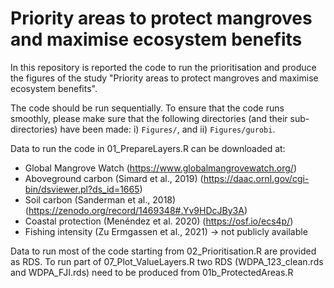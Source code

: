 # Priority areas to protect mangroves and maximise ecosystem benefits

In this repository is reported the code to run the prioritisation and produce the figures of the study "Priority areas to protect mangroves and maximise ecosystem benefits". 

The code should be run sequentially. To ensure that the code runs smoothly, please make sure that the following directories (and their sub-directories) have been made: i) `Figures/`, and ii) `Figures/gurobi`.

Data to run the code in 01_PrepareLayers.R can be downloaded at:
- Global Mangrove Watch (https://www.globalmangrovewatch.org/)
- Aboveground carbon (Simard et al., 2019) (https://daac.ornl.gov/cgi-bin/dsviewer.pl?ds_id=1665)
- Soil carbon (Sanderman et al., 2018) (https://zenodo.org/record/1469348#.Yv9HDcJBy3A)
- Coastal protection (Menéndez et al. 2020) (https://osf.io/ecs4p/)
- Fishing intensity (Zu Ermgassen et al., 2021) → not publicly available

Data to run most of the code starting from 02_Prioritisation.R are provided as RDS. To run part of 07_Plot_ValueLayers.R two RDS (WDPA_123_clean.rds and WDPA_FJI.rds) need to be produced from 01b_ProtectedAreas.R

